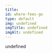 ```yaml
--- 
title: 
id: where-fees-go
type: default
img: undefined
imgTitle: undefined
imgAlt: undefined
---
```


undefined

